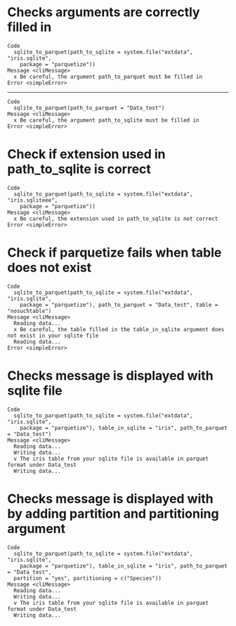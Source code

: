 # Checks arguments are correctly filled in

    Code
      sqlite_to_parquet(path_to_sqlite = system.file("extdata", "iris.sqlite",
        package = "parquetize"))
    Message <cliMessage>
      x Be careful, the argument path_to_parquet must be filled in
    Error <simpleError>
      

---

    Code
      sqlite_to_parquet(path_to_parquet = "Data_test")
    Message <cliMessage>
      x Be careful, the argument path_to_sqlite must be filled in
    Error <simpleError>
      

# Check if extension used in path_to_sqlite is correct

    Code
      sqlite_to_parquet(path_to_sqlite = system.file("extdata", "iris.sqliteee",
        package = "parquetize"))
    Message <cliMessage>
      x Be careful, the extension used in path_to_sqlite is not correct
    Error <simpleError>
      

# Check if parquetize fails when table does not exist

    Code
      sqlite_to_parquet(path_to_sqlite = system.file("extdata", "iris.sqlite",
        package = "parquetize"), path_to_parquet = "Data_test", table = "nosuchtable")
    Message <cliMessage>
      Reading data...
      x Be careful, the table filled in the table_in_sqlite argument does not exist in your sqlite file
      Reading data...
    Error <simpleError>
      

# Checks message is displayed with sqlite file

    Code
      sqlite_to_parquet(path_to_sqlite = system.file("extdata", "iris.sqlite",
        package = "parquetize"), table_in_sqlite = "iris", path_to_parquet = "Data_test")
    Message <cliMessage>
      Reading data...
      Writing data...
      v The iris table from your sqlite file is available in parquet format under Data_test
      Writing data...

# Checks message is displayed with by adding partition and partitioning argument

    Code
      sqlite_to_parquet(path_to_sqlite = system.file("extdata", "iris.sqlite",
        package = "parquetize"), table_in_sqlite = "iris", path_to_parquet = "Data_test",
      partition = "yes", partitioning = c("Species"))
    Message <cliMessage>
      Reading data...
      Writing data...
      v The iris table from your sqlite file is available in parquet format under Data_test
      Writing data...

